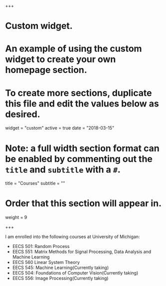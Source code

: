 +++
# Custom widget.
# An example of using the custom widget to create your own homepage section.
# To create more sections, duplicate this file and edit the values below as desired.
widget = "custom"
active = true
date = "2018-03-15"

# Note: a full width section format can be enabled by commenting out the `title` and `subtitle` with a `#`.
title = "Courses"
subtitle = ""

# Order that this section will appear in.
weight = 9

+++

I am enrolled into the following courses at University of Michigan:

- EECS 501: Random Process
- EECS 551: Matrix Methods for Signal Processing, Data Analysis and Machine Learning
- EECS 560 Linear System Theory
- EECS 545: Machine Learning(Currently taking)
- EECS 504: Foundations of Computer Vision(Currently taking)
- EECS 556: Image Processing(Currently taking)
